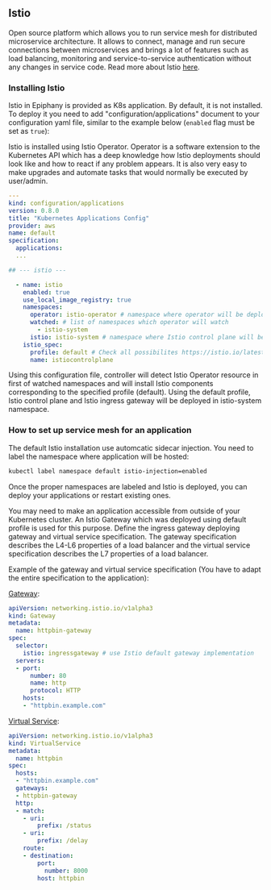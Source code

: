 ## Istio

Open source platform which allows you to run service mesh for distributed microservice architecture. It allows to connect, manage and run secure connections between microservices and brings a lot of features such as load balancing, monitoring and service-to-service authentication without any changes in service code. Read more about Istio [here](https://istio.io/latest/docs/concepts/what-is-istio/).

### Installing Istio

Istio in Epiphany is provided as K8s application. By default, it is not installed. To deploy it you need to add "configuration/applications" document to your configuration yaml file, similar to the example below (`enabled` flag must be set as `true`):

Istio is installed using Istio Operator. Operator is a software extension to the Kubernetes API which has a deep knowledge how Istio deployments should look like and how to react if any problem appears. It is also very easy to make upgrades and automate tasks that would normally be executed by user/admin.

```yaml
---
kind: configuration/applications
version: 0.8.0
title: "Kubernetes Applications Config"
provider: aws
name: default
specification:
  applications:
  ...

## --- istio ---

  - name: istio
    enabled: true
    use_local_image_registry: true
    namespaces:
      operator: istio-operator # namespace where operator will be deployed
      watched: # list of namespaces which operator will watch
        - istio-system
      istio: istio-system # namespace where Istio control plane will be deployed
    istio_spec:
      profile: default # Check all possibilites https://istio.io/latest/docs/setup/additional-setup/config-profiles/
      name: istiocontrolplane

```

Using this configuration file, controller will detect Istio Operator resource in first of watched namespaces and will install Istio components corresponding to the specified profile (default). Using the default profile, Istio control plane and Istio ingress gateway will be deployed in istio-system namespace.

### How to set up service mesh for an application

The default Istio installation use automcatic sidecar injection. You need to label the namespace where application will be hosted:

```bash
kubectl label namespace default istio-injection=enabled
```

Once the proper namespaces are labeled and Istio is deployed, you can deploy your applications or restart existing ones.

You may need to make an application accessible from outside of your Kubernetes cluster. An Istio Gateway which was deployed using default profile is used for this purpose. Define the ingress gateway deploying gateway and virtual service specification. The gateway specification describes the L4-L6 properties of a load balancer and the virtual service specification describes the L7 properties of a load balancer.

Example of the gateway and virtual service specification (You have to adapt the entire specification to the application):

[Gateway](https://istio.io/latest/docs/reference/config/networking/gateway/):

```yaml
apiVersion: networking.istio.io/v1alpha3
kind: Gateway
metadata:
  name: httpbin-gateway
spec:
  selector:
    istio: ingressgateway # use Istio default gateway implementation
  servers:
  - port:
      number: 80
      name: http
      protocol: HTTP
    hosts:
    - "httpbin.example.com"
```

[Virtual Service](https://istio.io/latest/docs/reference/config/networking/virtual-service/):

```yaml
apiVersion: networking.istio.io/v1alpha3
kind: VirtualService
metadata:
  name: httpbin
spec:
  hosts:
  - "httpbin.example.com"
  gateways:
  - httpbin-gateway
  http:
  - match:
    - uri:
        prefix: /status
    - uri:
        prefix: /delay
    route:
    - destination:
        port:
          number: 8000
        host: httpbin
```
